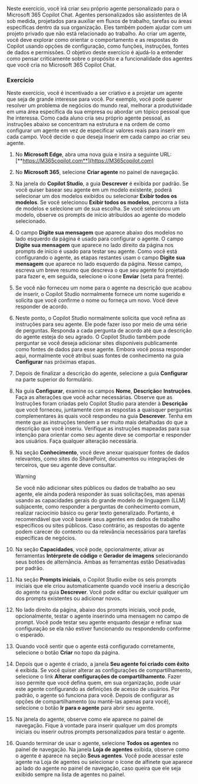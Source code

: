 Neste exercício, você irá criar seu próprio agente personalizado para o Microsoft 365 Copilot Chat. Agentes personalizados são assistentes de IA sob medida, projetados para auxiliar em fluxos de trabalho, tarefas ou áreas específicas dentro da sua organização. Eles também podem ajudar com um projeto privado que não está relacionado ao trabalho. Ao criar um agente, você deve explorar como orientar o comportamento e as respostas do Copilot usando opções de configuração, como funções, instruções, fontes de dados e permissões. O objetivo deste exercício é ajudá-lo a entender como pensar criticamente sobre o propósito e a funcionalidade dos agentes que você cria no Microsoft 365 Copilot Chat.

### Exercício

Neste exercício, você é incentivado a ser criativo e a projetar um agente que seja de grande interesse para você. Por exemplo, você pode querer resolver um problema de negócios do mundo real, melhorar a produtividade em uma área específica da sua empresa ou abordar um tópico pessoal que lhe interessa. Como cada aluno cria seu próprio agente pessoal, as instruções abaixo se concentram na estrutura e na ordem de como configurar um agente em vez de especificar valores reais para inserir em cada campo. Você decide o que deseja inserir em cada campo ao criar seu agente.

1. No **Microsoft Edge**, abra uma nova guia e insira a seguinte URL: [**https://M365copilot.com**](https://M365copilot.com)
1. No **Microsoft 365**, selecione **Criar agente** no painel de navegação.
1. Na janela do **Copilot Studio**, a guia **Descrever** é exibida por padrão. Se você quiser basear seu agente em um modelo existente, poderá selecionar um dos modelos exibidos ou selecionar **Exibir todos os modelos**. Se você selecionou **Exibir todos os modelos**, percorra a lista de modelos e selecione um de sua escolha. Se você selecionou um modelo, observe os prompts de início atribuídos ao agente do modelo selecionado.
1. O campo **Digite sua mensagem** que aparece abaixo dos modelos no lado esquerdo da página é usado para configurar o agente. O campo **Digite sua mensagem** que aparece no lado direito da página nos prompts de início é usado para testar seu agente. Como você está configurando o agente, as etapas restantes usam o campo **Digite sua mensagem** que aparece no lado esquerdo da página. Nesse campo, escreva um breve resumo que descreva o que seu agente foi projetado para fazer e, em seguida, selecione o ícone **Enviar** (seta para frente).
1. Se você não forneceu um nome para o agente na descrição que acabou de inserir, o Copilot Studio normalmente fornece um nome sugerido e solicita que você confirme o nome ou forneça um novo. Você deve responder de acordo. 
1. Neste ponto, o Copilot Studio normalmente solicita que você refina as instruções para seu agente. Ele pode fazer isso por meio de uma série de perguntas. Responda a cada pergunta de acordo até que a descrição do agente esteja do seu agrado. O Copilot Studio também pode perguntar se você deseja adicionar sites disponíveis publicamente como fontes de dados para esse agente. Embora você possa responder aqui, normalmente você atribui suas fontes de conhecimento na guia **Configurar** nas próximas etapas. 
1. Depois de finalizar a descrição do agente, selecione a guia **Configurar** na parte superior do formulário. 
1. Na guia **Configurar**, examine os campos **Nome**, **Descrição**e **Instruções**. Faça as alterações que você achar necessárias. Observe que as Instruções foram criadas pelo Copilot Studio para atender à **Descrição** que você forneceu, juntamente com as respostas a quaisquer perguntas complementares às quais você respondeu na guia **Descrever**. Tenha em mente que as instruções tendem a ser muito mais detalhadas do que a descrição que você inseriu. Verifique as instruções mapeadas para sua intenção para orientar como seu agente deve se comportar e responder aos usuários. Faça qualquer alteração necessária.
1. Na seção **Conhecimento**, você deve anexar quaisquer fontes de dados relevantes, como sites do SharePoint, documentos ou integrações de terceiros, que seu agente deve consultar.

    > [!WARNING]
    > Se você não adicionar sites públicos ou dados de trabalho ao seu agente, ele ainda poderá responder às suas solicitações, mas apenas usando as capacidades gerais do grande modelo de linguagem (LLM) subjacente, como responder a perguntas de conhecimento comum, realizar raciocínio básico ou gerar texto generalizado. Portanto, é recomendável que você baseie seus agentes em dados de trabalho específicos ou sites públicos. Caso contrário, as respostas do agente podem carecer do contexto ou da relevância necessários para tarefas específicas de negócios.

1. Na seção **Capacidades**, você pode, opcionalmente, ativar as ferramentas **Intérprete de código** e **Gerador de imagens** selecionando seus botões de alternância. Ambas as ferramentas estão Desativadas por padrão.
1. Na seção **Prompts iniciais**, o Copilot Studio exibe os seis prompts iniciais que ele criou automaticamente quando você inseriu a descrição do agente na guia **Descrever**. Você pode editar ou excluir qualquer um dos prompts existentes ou adicionar novos.
1. No lado direito da página, abaixo dos prompts iniciais, você pode, opcionalmente, testar o agente inserindo uma mensagem no campo de prompt. Você pode testar seu agente enquanto desejar e refinar sua configuração se ela não estiver funcionando ou respondendo conforme o esperado. 
1. Quando você sentir que o agente está configurado corretamente, selecione o botão **Criar** no topo da página.  
1. Depois que o agente é criado, a janela **Seu agente foi criado com êxito** é exibida. Se você quiser alterar as configurações de compartilhamento, selecione o link **Alterar configurações de compartilhamento**. Fazer isso permite que você defina quem, em sua organização, pode usar este agente configurando as definições de acesso de usuários. Por padrão, o agente só funciona para você. Depois de configurar as opções de compartilhamento (ou mantê-las apenas para você), selecione o botão **Ir para o agente** para abrir seu agente. 
1. Na janela do agente, observe como ele aparece no painel de navegação. Fique à vontade para inserir qualquer um dos prompts iniciais ou inserir outros prompts personalizados para testar o agente. 
1. Quando terminar de usar o agente, selecione **Todos os agentes** no painel de navegação. Na janela **Loja de agentes** exibida, observe como o agente é aparece na seção **Seus agentes**. Você pode acessar este agente na Loja de agentes ou selecionar o ícone de alfinete que aparece ao lado do agente no painel de navegação, caso queira que ele seja exibido sempre na lista de agentes no painel. 
